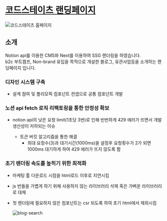 # [코드스테이츠 랜딩페이지](https://www.codestates.com)

![코드스테이츠 홈페이지](https://www.datocms-assets.com/107137/1698302941-2023-10-26-3-48-56.png)

## 소개

Notion api를 이용한 CMS와 Next를 이용하여 SSG 렌더링을 하였습니다.  
b2c 부트캠프, Non-brand 유입을 목적으로 개설한 블로그, 유관사업등을 소개하는 랜딩페이지 입니다.

### 디자인 시스템 구축

- 설계 참여 및 폴리모픽 컴포넌트 컨셉으로 공통 컴포넌트 개발

### 노션 api fetch 로직 리팩토링을 통한 안정성 확보

- notion api의 낮은 요청 limit(1초당 3번)로 인해 빈번하게 429 에러가 뜨면서 개발 생산성이 저하되는 이슈

  - 토큰 버킷 알고리즘을 통한 해결
    - 최대 요청수(3)과 대기시간(1000ms)을 설정후 요청횟수가 2가 되면 1000ms 대기하게 하여 429 에러가 뜨지 않도록 함

### 초기 렌더링 속도를 높히기 위한 최적화

- 마케팅 툴 다운로드 시점을 html로드 이후로 지연시킴
- js 번들을 가볍게 하기 위해 사용하지 않는 라이브러리 삭제 혹은 가벼운 라이브러리로 대체
- 첫 렌더링에 필요하지 않은 컴포넌트는 csr 되도록 하여 초기 html에서 제외시킴

  ![blog-search](https://www.datocms-assets.com/107137/1698304561-blog-searchtoggle.gif)
